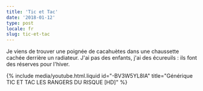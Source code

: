 ```yaml
---
title: 'Tic et Tac'
date: '2018-01-12'
type: post
locale: fr
slug: tic-et-tac
---
```


Je viens de trouver une poignée de cacahuètes dans une chaussette cachée derrière un radiateur. J'ai pas des enfants, j'ai des écureuils : ils font des réserves pour l'hiver.

<!-- more -->

{% include media/youtube.html.liquid id="-BV3W5YL8lA" title="Générique TIC ET TAC LES RANGERS DU RISQUE [HD]" %}

